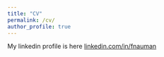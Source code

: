 ```yaml
---
title: "CV"
permalink: /cv/
author_profile: true
---
```


My linkedin profile is here [linkedin.com/in/fnauman](https://www.linkedin.com/in/fnauman)
